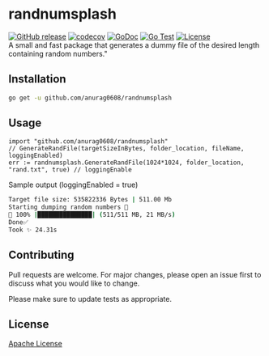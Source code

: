 
# randnumsplash
[![GitHub release](https://img.shields.io/github/release/anurag0608/randnumsplash?include_prereleases=&sort=semver&color=blue)](https://github.com/anurag0608/randnumsplash/releases/)
[![codecov](https://codecov.io/gh/anurag0608/randnumsplash/branch/master/graph/badge.svg?token=6XQEON1KBK)](https://codecov.io/gh/anurag0608/randnumsplash)
[![GoDoc](https://img.shields.io/static/v1?label=godoc&message=reference&color=blue)](https://pkg.go.dev/github.com/anurag0608/randnumsplash)
[![Go Test](https://github.com/anurag0608/randnumsplash/actions/workflows/go.yml/badge.svg)](https://github.com/anurag0608/randnumsplash/actions/workflows/go.yml)
[![License](https://img.shields.io/badge/License-MIT-blue)](LICENSE) <br/>
A small and fast package that generates a dummy file of the desired length containing random numbers."

## Installation

```bash
go get -u github.com/anurag0608/randnumsplash
```

## Usage

```golang
import "github.com/anurag0608/randnumsplash"
// GenerateRandFile(targetSizeInBytes, folder_location, fileName, loggingEnabled)
err := randnumsplash.GenerateRandFile(1024*1024, folder_location, "rand.txt", true) // loggingEnable
```
Sample output (loggingEnabled = true)
```bash
Target file size: 535822336 Bytes | 511.00 Mb
Starting dumping random numbers 🤖
📂 100% |███████████████| (511/511 MB, 21 MB/s)
Done✅
Took ✨ 24.31s
```
## Contributing

Pull requests are welcome. For major changes, please open an issue first
to discuss what you would like to change.

Please make sure to update tests as appropriate.

## License

<a href='LICENSE'>Apache License</a>
